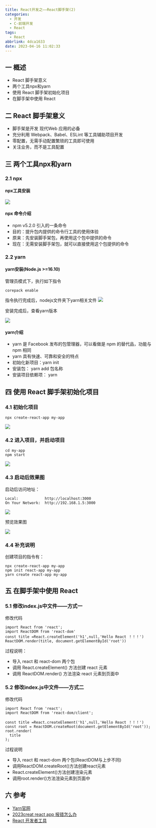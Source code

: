 ```yaml
---
title: React开发之——React脚手架(2)
categories:
  - 开发
  - C-前端开发
  - React
tags:
  - React
abbrlink: 4dca1633
date: 2023-04-16 11:02:33
---
```

## 一 概述

* React 脚手架意义
* 两个工具npx和yarn
* 使用 React 脚手架初始化项目
* 在脚手架中使用 React

<!--more-->

## 二  React 脚手架意义

* 脚手架是开发 现代Web 应用的必备
* 充分利用 Webpack、Babel、ESLint 等工具辅助项目开发
* 零配置，无需手动配置繁琐的工具即可使用
* 关注业务，而不是工具配置

## 三 两个工具npx和yarn

### 2.1 npx

#### npx工具安装

![][1]

#### npx 命令介绍

* npm v5.2.0 引入的一条命令
* 目的：提升包内提供的命令行工具的使用体验
* 原来：先安装脚手架包，再使用这个包中提供的命令
* 现在：无需安装脚手架包，就可以直接使用这个包提供的命令

### 2.2 yarn

#### yarn安装(Node.js >=16.10)

管理员模式下，执行如下指令

```
corepack enable
```

指令执行完成后，nodejs文件夹下yarn相关文件
![][2]

安装完成后，查看yarn版本

![][3]

#### yarn介绍

* yarn 是 Facebook 发布的包管理器，可以看做是 npm 的替代品，功能与 npm 相同
* yarn 具有快速、可靠和安全的特点
* 初始化新项目：yarn init
* 安装包： yarn add 包名称
* 安装项目依赖项： yarn

## 四 使用 React 脚手架初始化项目

### 4.1 初始化项目

```
npx create-react-app my-app
```

![][4]

### 4.2 进入项目，并启动项目

```
cd my-app
npm start
```

![][5]

### 4.3 启动后效果图

启动后访问地址：

```
Local:            http://localhost:3000
On Your Network:  http://192.168.1.5:3000
```

![][6]

预览效果图

![][7]

### 4.4 补充说明

创建项目的指令有：

```
npx create-react-app my-app
npm init react-app my-app
yarn create react-app my-app
```

## 五 在脚手架中使用 React

### 5.1 修改index.js中文件——方式一

修改代码

```
import React from 'react';
import ReactDOM from 'react-dom'
const title =React.createElement('h1',null,'Hello React ！！！')
ReactDOM.render(title, document.getElementById('root'))
```

过程说明：

* 导入 react 和 react-dom 两个包
* 调用 React.createElement() 方法创建 react 元素
* 调用 ReactDOM.render() 方法渲染 react 元素到页面中

### 5.2 修改index.js中文件——方式二

修改代码

```
import React from 'react';
import ReactDOM from 'react-dom/client';

const title =React.createElement('h1',null,'Hello React ！！！')
const root = ReactDOM.createRoot(document.getElementById('root'));
root.render(
  title
);
```

过程说明

* 导入 react 和 react-dom 两个包(ReactDOM与上步不同)
* 调用ReactDOM.createRoot()方法创建react元素
* React.createElement()方法创建渲染元素
* 调用root.render()方法渲染元素到页面中

## 六 参考

* [Yarn官网](https://yarnpkg.com/getting-started/install)
* [2023creat react app 报错怎么办](https://www.zzsucai.com/biancheng/23068.html)
* [React 开发者工具](https://zh-hans.reactjs.org/learn/react-developer-tools)



[1]:https://cdn.jsdelivr.net/gh/PGzxc/CDN/blog-react/react-day1-img2-node-npx.png
[2]:https://cdn.jsdelivr.net/gh/PGzxc/CDN/blog-react/react-day1-img2-yarn-enable.png
[3]:https://cdn.jsdelivr.net/gh/PGzxc/CDN/blog-react/react-day1-img2-yarn-version.png
[4]:https://cdn.jsdelivr.net/gh/PGzxc/CDN/blog-react/react-day1-img2-create-my-app.png
[5]:https://cdn.jsdelivr.net/gh/PGzxc/CDN/blog-react/react-day1-img2-npm-start.png
[6]:https://cdn.jsdelivr.net/gh/PGzxc/CDN/blog-react/react-day1-img2-start-site.png
[7]:https://cdn.jsdelivr.net/gh/PGzxc/CDN/blog-react/react-day1-img2-node-start-view.png